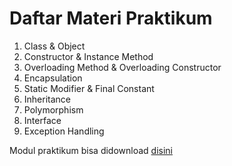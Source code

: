 # Daftar Materi Praktikum

1. Class & Object
2. Constructor & Instance Method
3. Overloading Method & Overloading Constructor
4. Encapsulation
5. Static Modifier & Final Constant
6. Inheritance
7. Polymorphism
8. Interface
9. Exception Handling

Modul praktikum bisa didownload [disini](https://drive.google.com/open?id=0B53a_Nbl4WSWM3B3c21sZ1RoRlk) 